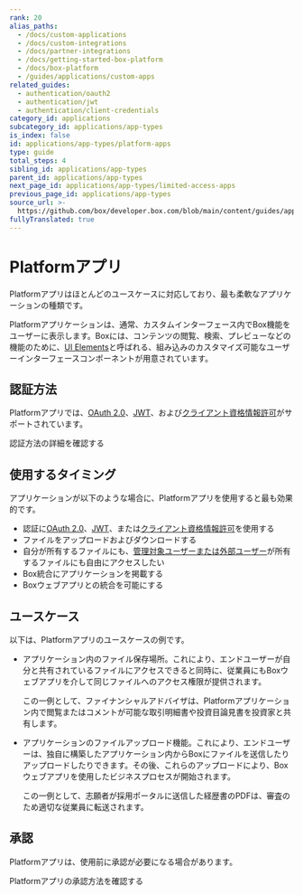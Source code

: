 ```yaml
---
rank: 20
alias_paths:
  - /docs/custom-applications
  - /docs/custom-integrations
  - /docs/partner-integrations
  - /docs/getting-started-box-platform
  - /docs/box-platform
  - /guides/applications/custom-apps
related_guides:
  - authentication/oauth2
  - authentication/jwt
  - authentication/client-credentials
category_id: applications
subcategory_id: applications/app-types
is_index: false
id: applications/app-types/platform-apps
type: guide
total_steps: 4
sibling_id: applications/app-types
parent_id: applications/app-types
next_page_id: applications/app-types/limited-access-apps
previous_page_id: applications/app-types
source_url: >-
  https://github.com/box/developer.box.com/blob/main/content/guides/applications/app-types/platform-apps.md
fullyTranslated: true
---
```

# Platformアプリ

Platformアプリはほとんどのユースケースに対応しており、最も柔軟なアプリケーションの種類です。

Platformアプリケーションは、通常、カスタムインターフェース内でBox機能をユーザーに表示します。Boxには、コンテンツの閲覧、検索、プレビューなどの機能のために、[UI Elements][uie]と呼ばれる、組み込みのカスタマイズ可能なユーザーインターフェースコンポーネントが用意されています。

## 認証方法

Platformアプリでは、[OAuth 2.0][oauth2]、[JWT][jwt]、および[クライアント資格情報許可][cc]がサポートされています。

<CTA to="g://authentication/select">

認証方法の詳細を確認する

</CTA>

## 使用するタイミング

アプリケーションが以下のような場合に、Platformアプリを使用すると最も効果的です。

* 認証に[OAuth 2.0][oauth2]、[JWT][jwt]、または[クライアント資格情報許可][cc]を使用する
* ファイルをアップロードおよびダウンロードする
* 自分が所有するファイルにも、[管理対象ユーザーまたは外部ユーザー][users]が所有するファイルにも自由にアクセスしたい
* Box統合にアプリケーションを掲載する
* Boxウェブアプリとの統合を可能にする

## ユースケース

以下は、Platformアプリのユースケースの例です。

* アプリケーション内のファイル保存場所。これにより、エンドユーザーが自分と共有されているファイルにアクセスできると同時に、従業員にもBoxウェブアプリを介して同じファイルへのアクセス権限が提供されます。

  この一例として、ファイナンシャルアドバイザは、Platformアプリケーション内で閲覧またはコメントが可能な取引明細書や投資目論見書を投資家と共有します。

* アプリケーションのファイルアップロード機能。これにより、エンドユーザーは、独自に構築したアプリケーション内からBoxにファイルを送信したりアップロードしたりできます。その後、これらのアップロードにより、Boxウェブアプリを使用したビジネスプロセスが開始されます。

  この一例として、志願者が採用ポータルに送信した経歴書のPDFは、審査のため適切な従業員に転送されます。

## 承認

Platformアプリは、使用前に承認が必要になる場合があります。

<CTA to="g://authorization/custom-app-approval">

Platformアプリの承認方法を確認する

</CTA>

[oauth2]: g://authentication/oauth2

[jwt]: g://authentication/jwt

[cc]: g://authentication/client-credentials

[uie]: g://embed/ui-elements

[users]: g;//getting-started/user-types/#managed-users/
